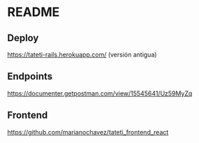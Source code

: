 # README

## Deploy

https://tateti-rails.herokuapp.com/ (versión antigua)

## Endpoints

https://documenter.getpostman.com/view/15545641/Uz59MyZq

## Frontend

https://github.com/marianochavez/tateti_frontend_react
